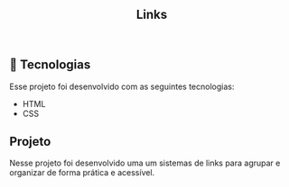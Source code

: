 <h2 align="center">
Links
</h2>

<br>

## 🚀 Tecnologias

Esse projeto foi desenvolvido com as seguintes tecnologias:

- HTML
- CSS

## Projeto

Nesse projeto foi desenvolvido uma um sistemas de links para agrupar e organizar de forma prática e acessível.
